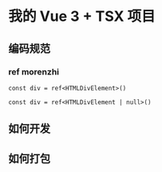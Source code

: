 # 我的 Vue 3 + TSX 项目

## 编码规范

### ref morenzhi 
```tsx
const div = ref<HTMLDivElement>()
```

```tsx
const div = ref<HTMLDivElement | null>()
```

## 如何开发

## 如何打包